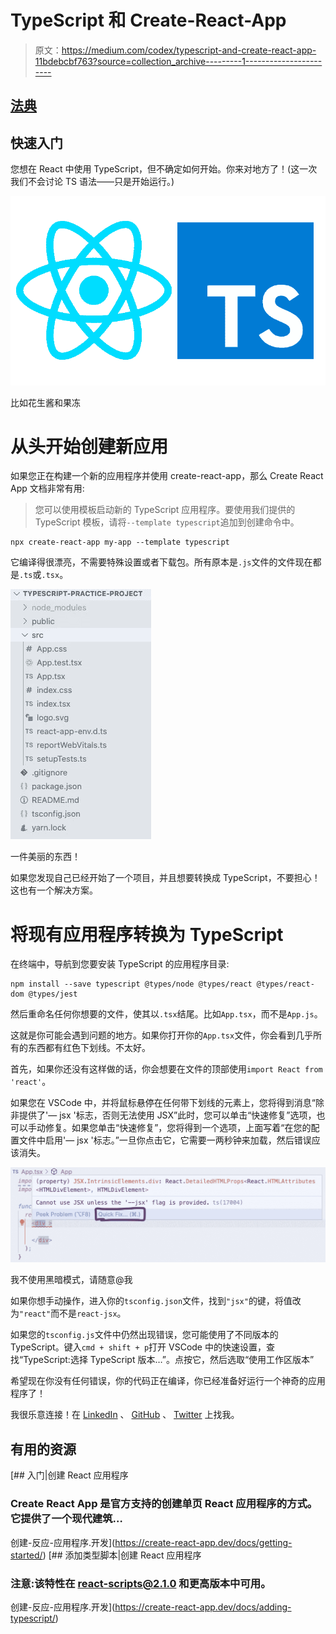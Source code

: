 # TypeScript 和 Create-React-App

> 原文：<https://medium.com/codex/typescript-and-create-react-app-11bdebcbf763?source=collection_archive---------1----------------------->

## [法典](http://medium.com/codex)

## 快速入门

您想在 React 中使用 TypeScript，但不确定如何开始。你来对地方了！(这一次我们不会讨论 TS 语法——只是开始运行。)

![](img/93b1ce94d21c06e33e648e3f9efd5c48.png)

比如花生酱和果冻

# 从头开始创建新应用

如果您正在构建一个新的应用程序并使用 create-react-app，那么 Create React App 文档非常有用:

> 您可以使用模板启动新的 TypeScript 应用程序。要使用我们提供的 TypeScript 模板，请将`--template typescript`追加到创建命令中。

```
npx create-react-app my-app --template typescript
```

它编译得很漂亮，不需要特殊设置或者下载包。所有原本是`.js`文件的文件现在都是`.ts`或`.tsx`。

![](img/8c9500f0f8c6d72548505867904043d8.png)

一件美丽的东西！

如果您发现自己已经开始了一个项目，并且想要转换成 TypeScript，不要担心！这也有一个解决方案。

# 将现有应用程序转换为 TypeScript

在终端中，导航到您要安装 TypeScript 的应用程序目录:

```
npm install --save typescript @types/node @types/react @types/react-
dom @types/jest
```

然后重命名任何你想要的文件，使其以`.tsx`结尾。比如`App.tsx`，而不是`App.js`。

这就是你可能会遇到问题的地方。如果你打开你的`App.tsx`文件，你会看到几乎所有的东西都有红色下划线。不太好。

首先，如果你还没有这样做的话，你会想要在文件的顶部使用`import React from 'react'`。

如果您在 VSCode 中，并将鼠标悬停在任何带下划线的元素上，您将得到消息“除非提供了'— jsx '标志，否则无法使用 JSX”此时，您可以单击“快速修复”选项，也可以手动修复。如果您单击“快速修复”，您将得到一个选项，上面写着“在您的配置文件中启用'— jsx '标志。”一旦你点击它，它需要一两秒钟来加载，然后错误应该消失。

![](img/8a028450a3e9afeb79320aae19d055f8.png)

我不使用黑暗模式，请随意@我

如果你想手动操作，进入你的`tsconfig.json`文件，找到`"jsx"`的键，将值改为`"react"`而不是`react-jsx`。

如果您的`tsconfig.js`文件中仍然出现错误，您可能使用了不同版本的 TypeScript。键入`cmd + shift + p`打开 VSCode 中的快速设置，查找“TypeScript:选择 TypeScript 版本…”。点按它，然后选取“使用工作区版本”

希望现在你没有任何错误，你的代码正在编译，你已经准备好运行一个神奇的应用程序了！

我很乐意连接！在 [LinkedIn](https://www.linkedin.com/in/jzolotarev/) 、 [GitHub](https://github.com/jzolo22) 、 [Twitter](https://twitter.com/JZolo) 上找我。

## 有用的资源

[](https://create-react-app.dev/docs/getting-started/) [## 入门|创建 React 应用程序

### Create React App 是官方支持的创建单页 React 应用程序的方式。它提供了一个现代建筑…

创建-反应-应用程序.开发](https://create-react-app.dev/docs/getting-started/) [](https://create-react-app.dev/docs/adding-typescript/) [## 添加类型脚本|创建 React 应用程序

### 注意:该特性在 react-scripts@2.1.0 和更高版本中可用。

创建-反应-应用程序.开发](https://create-react-app.dev/docs/adding-typescript/)